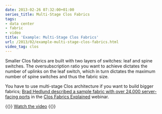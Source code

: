 ```yaml
---
date: 2013-02-26 07:32:00+01:00
series_title: Multi-Stage Clos Fabrics
tags:
- data center
- fabric
- video
title: 'Example: Multi-Stage Clos Fabrics'
url: /2013/02/example-multi-stage-clos-fabrics.html
video_tag: clos
---
```

Smaller Clos fabrics are built with two layers of switches: leaf and spine switches. The oversubscription ratio you want to achieve dictates the number of uplinks on the leaf switch, which in turn dictates the maximum number of spine switches and thus the fabric size.

You have to use multi-stage Clos architecture if you want to build bigger fabrics; [Brad Hedlund described a sample fabric with over 24.000 server-facing ports](http://my.ipspace.net/bin/get/Clos/D3%20-%20Multi-Stage%20Clos%20Fabrics%20With%20Dell%20Force10%20Switches.mp4) in the [Clos Fabrics Explained](http://www.ipspace.net/Clos_fabrics_explained) webinar.

{{<jump>}}
[Watch the video](http://my.ipspace.net/bin/get/Clos/D3%20-%20Multi-Stage%20Clos%20Fabrics%20With%20Dell%20Force10%20Switches.mp4)
{{</jump>}}
